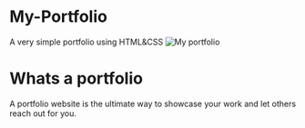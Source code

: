 # My-Portfolio
A very simple portfolio using HTML&amp;CSS
<img src="" alt="My portfolio">
# Whats a portfolio 
A portfolio website is the ultimate way to showcase your work and let others reach out for you.
